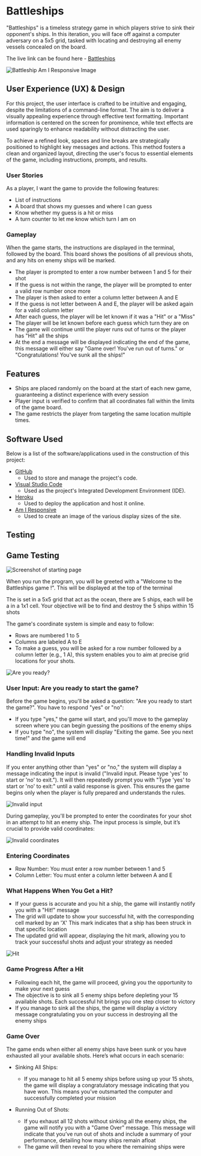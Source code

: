 # Battleships

"Battleships" is a timeless strategy game in which players strive to sink their opponent's ships. In this iteration, you will face off against a computer adversary on a 5x5 grid, tasked with locating and destroying all enemy vessels concealed on the board.

The live link can be found here - [Battleships](https://battleships-vs-computer-d6d3e8954180.herokuapp.com/)

![Battleship Am I Responsive Image](/assets/images/responsive.png)

## User Experience (UX) & Design

For this project, the user interface is crafted to be intuitive and engaging, despite the limitations of a command-line format. The aim is to deliver a visually appealing experience through effective text formatting. Important information is centered on the screen for prominence, while text effects are used sparingly to enhance readability without distracting the user.

To achieve a refined look, spaces and line breaks are strategically positioned to highlight key messages and actions. This method fosters a clean and organized layout, directing the user's focus to essential elements of the game, including instructions, prompts, and results.

### User Stories

As a player, I want the game to provide the following features:

- List of instructions
- A board that shows my guesses and where I can guess
- Know whether my guess is a hit or miss
- A turn counter to let me know which turn I am on

### Gameplay

When the game starts, the instructions are displayed in the terminal, followed by the board. This board shows the positions of all previous shots, and any hits on enemy ships will be marked.

- The player is prompted to enter a row number between 1 and 5 for their shot
 - If the guess is not within the range, the player will be prompted to enter a valid row number once more
- The player is then asked to enter a column letter between A and E
 - If the guess is not letter between A and E, the player will be asked again for a valid column letter
- After each guess, the player will be let known if it was a "Hit" or a "Miss"
- The player will be let known before each guess which turn they are on
- The game will continue until the player runs out of turns or the player has "Hit" all the ships
- At the end a message will be displayed indicating the end of the game, this message will either say "Game over! You've run out of turns." or "Congratulations! You've sunk all the ships!"

## Features

- Ships are placed randomly on the board at the start of each new game, guaranteeing a distinct experience with every session
- Player input is verified to confirm that all coordinates fall within the limits of the game board.
- The game restricts the player from targeting the same location multiple times.

## Software Used

Below is a list of the software/applications used in the construction of this project:

- [GitHub](https://github.com/)
    - Used to store and manage the project's code.
- [Visual Studio Code](https://code.visualstudio.com/)
    - Used as the project's Integrated Development Environment (IDE).
- [Heroku](https://dashboard.heroku.com/apps)
    - Used to deploy the application and host it online.
- [Am I Responsive](https://ui.dev/amiresponsive)
    - Used to create an image of the various display sizes of the site.

## Testing

## Game Testing

![Screenshot of starting page](/assets/images/starting_page.png)

When you run the program, you will be greeted with a "Welcome to the Battleships game !". This will be displayed at the top of the terminal

The is set in a 5x5 grid that act as the ocean, there are 5 ships, each will be a in a 1x1 cell. Your objective will be to find and destroy the 5 ships within 15 shots

The game's coordinate system is simple and easy to follow:

- Rows are numbered 1 to 5
- Columns are labeled A to E
- To make a guess, you will be asked for a row number followed by a column letter (e.g., 1 A), this system enables you to aim at precise grid locations for your shots.

![Are you ready?](/assets/images/start_game.png)

### User Input: Are you ready to start the game?

Before the game begins, you'll be asked a question: "Are you ready to start the game?". You have to respond "yes" or "no":

- If you type "yes," the game will start, and you'll move to the gameplay screen where you can begin guessing the positions of the enemy ships
- If you type "no", the system will display "Exiting the game. See you next time!" and the game will end

### Handling Invalid Inputs

If you enter anything other than "yes" or "no," the system will display a message indicating the input is invalid ("Invalid input. Please type 'yes' to start or 'no' to exit."). It will then repeatedly prompt you with "Type 'yes' to start or 'no' to exit:" until a valid response is given. This ensures the game begins only when the player is fully prepared and understands the rules.

![Invalid input](/assets/images/invalid_input.png)

During gameplay, you'll be prompted to enter the coordinates for your shot in an attempt to hit an enemy ship. The input process is simple, but it’s crucial to provide valid coordinates:

![Invalid coordinates](/assets/images/invalid_coordinates.png)

### Entering Coordinates

- Row Number: You must enter a row number between 1 and 5
- Column Letter: You must enter a column letter between A and E

### What Happens When You Get a Hit?

- If your guess is accurate and you hit a ship, the game will instantly notify you with a "Hit!" message
- The grid will update to show your successful hit, with the corresponding cell marked by an 'X' This mark indicates that a ship has been struck in that specific location
- The updated grid will appear, displaying the hit mark, allowing you to track your successful shots and adjust your strategy as needed

![Hit](/assets/images/hit.png)

### Game Progress After a Hit

- Following each hit, the game will proceed, giving you the opportunity to make your next guess
- The objective is to sink all 5 enemy ships before depleting your 15 available shots. Each successful hit brings you one step closer to victory
- If you manage to sink all the ships, the game will display a victory message congratulating you on your success in destroying all the enemy ships

### Game Over

The game ends when either all enemy ships have been sunk or you have exhausted all your available shots. Here’s what occurs in each scenario:

- Sinking All Ships:

    - If you manage to hit all 5 enemy ships before using up your 15 shots, the game will display a congratulatory message indicating that you have won. This means you’ve outsmarted the computer and successfully completed your mission

- Running Out of Shots:

    - If you exhaust all 12 shots without sinking all the enemy ships, the game will notify you with a "Game Over" message. This message will indicate that you’ve run out of shots and include a summary of your performance, detailing how many ships remain afloat
    - The game will then reveal to you where the remaining ships were

